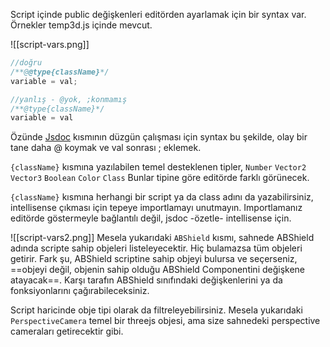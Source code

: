 Script içinde public değişkenleri editörden ayarlamak için bir syntax var. Örnekler temp3d.js içinde mevcut.

![[script-vars.png]]
```js
//doğru
/**@@type{className}*/
variable = val;

//yanlış - @yok, ;konmamış 
/**@type{className}*/
variable = val
```
Özünde [Jsdoc](https://jsdoc.app/) kısmının düzgün çalışması için syntax bu şekilde, olay bir tane daha @ koymak ve val sonrası ; eklemek. 

`{className}` kısmına yazılabilen temel desteklenen tipler,
`Number`
`Vector2`
`Vector3`
`Boolean`
`Color`
`Class`
Bunlar tipine göre editörde farklı görünecek.

`{className}` kısmına herhangi bir script ya da class adını da yazabilirsiniz, intellisense çıkması için tepeye importlamayı unutmayın. Importlamanız editörde göstermeyle bağlantılı değil, jsdoc -özetle- intellisense için.

![[script-vars2.png]]
Mesela yukarıdaki `ABShield` kısmı, sahnede ABShield adında scripte sahip objeleri listeleyecektir. Hiç bulamazsa tüm objeleri getirir. Fark şu, ABShield scriptine sahip objeyi bulursa ve seçerseniz, ==objeyi değil, objenin sahip olduğu ABShield Componentini değişkene atayacak==. Karşı tarafın ABShield sınıfındaki değişkenlerini ya da fonksiyonlarını çağırabileceksiniz.

Script haricinde obje tipi olarak da filtreleyebilirsiniz. Mesela yukarıdaki `PerspectiveCamera` temel bir threejs objesi, ama size sahnedeki perspective cameraları getirecektir gibi.